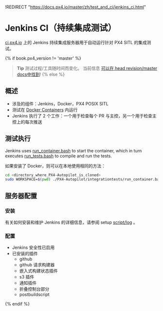!REDIRECT "https://docs.px4.io/master/zh/test_and_ci/jenkins_ci.html"

# Jenkins CI（持续集成测试）

[ci.px4.io](http://ci.px4.io/) 上的 Jenkins 持续集成服务器用于自动运行针对 PX4 SITL 的集成测试。

{% if book.px4_version != 'master' %}

> **Tip** 测试过程/工具随时间而变化。 当前信息 [可以在 head revision/master docs中找到](https://dev.px4.io/master/en/test_and_ci/)! {% else %} <!-- START: details below displayed only in master -->

## 概述

- 涉及的组件：Jenkins，Docker，PX4 POSIX SITL
- 测试在 [Docker Containers](../test_and_ci/docker.md) 内运行
- Jenkins 执行了 2 个工作：一个用于检查每个 PR 与主控，另一个用于检查主控上的每次推送

## 测试执行

Jenkins uses [run_container.bash](https://github.com/PX4/PX4-Autopilot/blob/master/integrationtests/run_container.bash) to start the container, which in turn executes [run_tests.bash](https://github.com/PX4/PX4-Autopilot/blob/master/integrationtests/run_tests.bash) to compile and run the tests.

如果安装了 Docker，则可以在本地使用相同的方法：

```sh
cd <directory_where_PX4-Autopilot_is_cloned>
sudo WORKSPACE=$(pwd) ./PX4-Autopilot/integrationtests/run_container.bash
```

## 服务器配置

### 安装

有关如何安装和维护 Jenkins 的详细信息，请参阅 setup [script/log](https://github.com/PX4/containers/tree/master/scripts/jenkins) 。

### 配置

- Jenkins 安全性已启用
- 已安装的插件 
    - github
    - github 请求构建器
    - 嵌入式构建状态插件
    - s3 插件
    - 通知插件
    - 折叠控制台部分
    - postbuildscript

{% endif %} <!-- END: details above displayed only in master -->